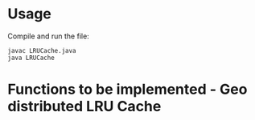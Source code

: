 # Usage
Compile and run the file:
```
javac LRUCache.java
java LRUCache
```

# Functions to be implemented - Geo distributed LRU Cache